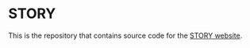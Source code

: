 # STORY

This is the repository that contains source code for the [STORY website](https://aim-uofa.github.io/STORY).

```